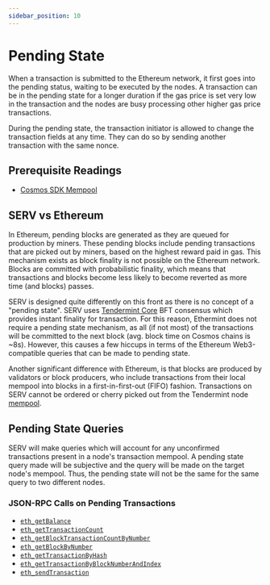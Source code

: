 ```yaml
---
sidebar_position: 10
---
```


# Pending State

When a transaction is submitted to the Ethereum network, it first goes into the pending status, waiting to be executed
by the nodes. A transaction can be in the pending state for a longer duration if the gas price is set very low in the
transaction and the nodes are busy processing other higher gas price transactions.

During the pending state, the transaction initiator is allowed to change the transaction fields at any time. They can do
so by sending another transaction with the same nonce.

## Prerequisite Readings

- [Cosmos SDK Mempool](https://docs.cosmos.network/main/building-apps/app-mempool)

## SERV vs Ethereum

In Ethereum, pending blocks are generated as they are queued for production by miners. These pending
blocks include pending transactions that are picked out by miners, based on the highest reward paid
in gas. This mechanism exists as block finality is not possible on the Ethereum network. Blocks are
committed with probabilistic finality, which means that transactions and blocks become less likely
to become reverted as more time (and blocks) passes.

SERV is designed quite differently on this front as there is no concept of a "pending state".
SERV uses [Tendermint Core](https://docs.tendermint.com/) BFT consensus which provides instant
finality for transaction. For this reason, Ethermint does not require a pending state mechanism, as
all (if not most) of the transactions will be committed to the next block (avg. block time on Cosmos chains is ~8s).
However, this causes a
few hiccups in terms of the Ethereum Web3-compatible queries that can be made to pending state.

Another significant difference with Ethereum, is that blocks are produced by validators or block producers, who include
transactions from their local mempool into blocks in a
first-in-first-out (FIFO) fashion. Transactions on SERV cannot be ordered or cherry picked out from the Tendermint node
[mempool](https://docs.tendermint.com/v0.34/tendermint-core/mempool.html).

## Pending State Queries

SERV will make queries which will account for any unconfirmed transactions present in a node's
transaction mempool. A pending state query made will be subjective and the query will be made on the
target node's mempool. Thus, the pending state will not be the same for the same query to two
different nodes.

### JSON-RPC Calls on Pending Transactions

- [`eth_getBalance`](./../../develop/api/ethereum-json-rpc/methods#eth_getbalance)
- [`eth_getTransactionCount`](./../../develop/api/ethereum-json-rpc/methods#eth_gettransactioncount)
- [`eth_getBlockTransactionCountByNumber`](./../../develop/api/ethereum-json-rpc/methods#eth_getblocktransactioncountbynumber)
- [`eth_getBlockByNumber`](./../../develop/api/ethereum-json-rpc/methods#eth_getblockbynumber)
- [`eth_getTransactionByHash`](./../../develop/api/ethereum-json-rpc/methods#eth_gettransactionbyhash)
- [`eth_getTransactionByBlockNumberAndIndex`](./../../develop/api/ethereum-json-rpc/methods#eth_gettransactionbyblockhashandindex)
- [`eth_sendTransaction`](./../../develop/api/ethereum-json-rpc/methods#eth_sendtransaction)
